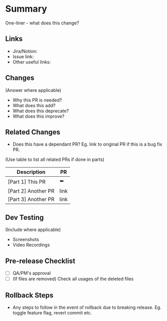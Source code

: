 # Summary

One-liner - what does this change?

## Links

- Jira/Notion:
- Issue link:
- Other useful links:

## Changes

(Answer where applicable)

- Why this PR is needed?
- What does this add?
- What does this deprecate?
- What does this improve?

## Related Changes

- Does this have a dependant PR? Eg. link to original PR if this is a bug fix PR.

(Use table to list all related PRs if done in parts)

| Description | PR |
| --- | --- |
| [Part 1] This PR | ⬅️ |
| [Part 2] Another PR | link |
| [Part 3] Another PR | link |

## Dev Testing

(Include where applicable)

- Screenshots
- Video Recordings

## Pre-release Checklist

- [ ] QA/PM's approval
- [ ] (If files are removed) Check all usages of the deleted files

## Rollback Steps

- Any steps to follow in the event of rollback due to breaking release. Eg. toggle feature flag, revert commit etc.
